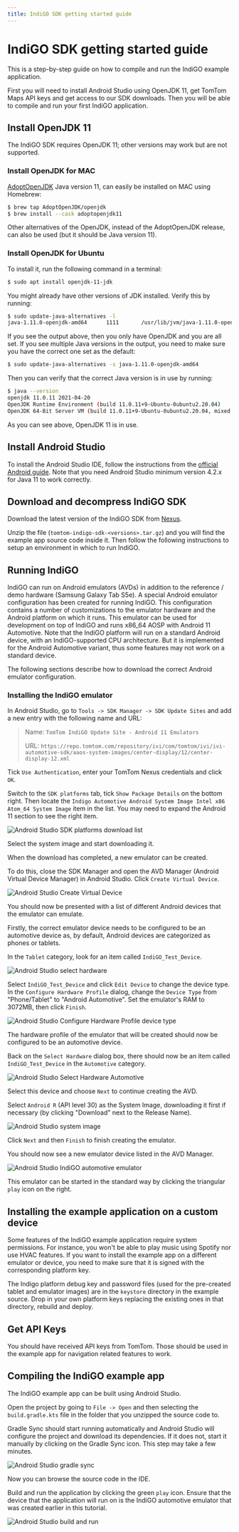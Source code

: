 ```yaml
---
title: IndiGO SDK getting started guide
---
```


# IndiGO SDK getting started guide

This is a step-by-step guide on how to compile and run the IndiGO example application.

First you will need to install Android Studio using OpenJDK 11, get
TomTom Maps API keys and get access to our SDK downloads. Then you will be able to
compile and run your first IndiGO application.

## Install OpenJDK 11

The IndiGO SDK requires OpenJDK 11; other versions may work but are not supported. 

### Install OpenJDK for MAC

[AdoptOpenJDK](https://adoptopenjdk.net/) Java version 11, can easily be installed on MAC 
using Homebrew:

```bash
$ brew tap AdoptOpenJDK/openjdk
$ brew install --cask adoptopenjdk11
```

Other alternatives of the OpenJDK, instead of the AdoptOpenJDK release, can also be used 
(but it should be Java version 11).

### Install OpenJDK for Ubuntu

To install it, run the following command in a terminal:

```bash
$ sudo apt install openjdk-11-jdk
```

You might already have other versions of JDK installed. Verify this by running:

```bash
$ sudo update-java-alternatives -l
java-1.11.0-openjdk-amd64      1111       /usr/lib/jvm/java-1.11.0-openjdk-amd64
```

If you see the output above, then you only have OpenJDK and you are all set. If you see multiple
Java versions in the output, you need to make sure you have the correct one set as the default:

```bash
$ sudo update-java-alternatives -s java-1.11.0-openjdk-amd64
```

Then you can verify that the correct Java version is in use by running:

```bash
$ java --version
openjdk 11.0.11 2021-04-20
OpenJDK Runtime Environment (build 11.0.11+9-Ubuntu-0ubuntu2.20.04)
OpenJDK 64-Bit Server VM (build 11.0.11+9-Ubuntu-0ubuntu2.20.04, mixed mode, sharing)
```

As you can see above, OpenJDK 11 is in use.

## Install Android Studio

To install the Android Studio IDE, follow the instructions from the 
[official Android guide](https://developer.android.com/studio/install). 
Note that you need Android Studio minimum version 4.2.x for Java 11 to work correctly.

## Download and decompress IndiGO SDK

Download the latest version of the IndiGO SDK from 
[Nexus](https://repo.tomtom.com/#browse/browse:ivi:com%2Ftomtom%2Findigo%2Ftomtom-indigo-sdk).

Unzip the file (`tomtom-indigo-sdk-<versions>.tar.gz`) and you will find the example 
app source code inside it. Then follow the following instructions to setup an
environment in which to run IndiGO.

## Running IndiGO

IndiGO can run on Android emulators (AVDs) in addition to the reference / demo
hardware (Samsung Galaxy Tab S5e). A special Android emulator configuration has
been created for running IndiGO. This configuration contains a number of
customizations to the emulator hardware and the Android platform on which it
runs. This emulator can be used for development on top of IndiGO and runs
x86_64 AOSP with Android 11 Automotive. Note that the IndiGO platform will run 
on a standard Android device, with an IndiGO-supported CPU architecture. But it 
is implemented for the Android Automotive variant, thus some features may not work 
on a standard device.

The following sections describe how to download the correct Android emulator
configuration.

### Installing the IndiGO emulator

In Android Studio, go to `Tools -> SDK Manager -> SDK Update Sites` and add a
new entry with the following name and URL:

> Name: `TomTom IndiGO Update Site - Android 11 Emulators`
>
> URL: `https://repo.tomtom.com/repository/ivi/com/tomtom/ivi/ivi-automotive-sdk/aaos-system-images/center-display/12/center-display-12.xml`

Tick `Use Authentication`, enter your TomTom Nexus credentials and click `OK`.

Switch to the `SDK platforms` tab, tick `Show Package Details` on the bottom
right. Then locate the
`Indigo Automotive Android System Image Intel x86 Atom_64 System Image` item in
the list. You may need to expand the Android 11 section to see the right item.

![Android Studio SDK platforms download list](images/android_studio_sdk_platforms_download_list.png "Android Studio SDK platforms download list")

Select the system image and start downloading it.

When the download has completed, a new emulator can be created.

To do this, close the SDK Manager and open the AVD Manager (Android Virtual Device Manager) in 
Android Studio. Click `Create Virtual Device`. 

![Android Studio Create Virtual Device](images/android_studio_your_virtual_devices.png "Android Studio Create Virtual Device")

You should now be presented with a list of different Android devices that the emulator can emulate. 

Firstly, the correct emulator device needs to be configured to be an automotive device as, by default, Android devices are 
categorized as phones or tablets.

In the `Tablet` category, look for an item called `IndiGO_Test_Device`.

![Android Studio select hardware](images/android_studio_select_hardware_tablet.png "Android Studio select hardware")

Select `IndiGO_Test_Device` and click `Edit Device` to change the device type. In the `Configure Hardware Profile` dialog, 
change the `Device Type` from "Phone/Tablet" to "Android Automotive". Set the emulator's RAM to 3072MB, then click `Finish`. 

![Android Studio Configure Hardware Profile device type](images/android_studio_configure_hardware_profile_select_device_type.png 
"Android Studio Configure Hardware Profile device type")

The hardware profile of the emulator that will be created should now be configured to be an automotive device.

Back on the `Select Hardware` dialog box, there should now be an item called `IndiGO_Test_Device` in the `Automotive` category.

![Android Studio Select Hardware Automotive](images/android_studio_select_hardware_automotive.png "Android Studio Select Hardware Automotive")

Select this device and choose `Next` to continue creating the AVD.

Select `Android R` (API level 30) as the System Image, downloading it first if necessary (by clicking "Download" next to 
the Release Name). 

![Android Studio system image](images/android_studio_android_r.png "Android Studio system image Android R")

Click `Next` and then `Finish` to finish creating the emulator.

You should now see a new emulator device listed in the AVD Manager. 

![Android Studio IndiGO automotive emulator](images/android_studio_indigo_automotive_emulator.png "Android Studio IndiGO automotive emulator")

This emulator can be started in the standard way by clicking the triangular `play` icon on the right.

## Installing the example application on a custom device

Some features of the IndiGO example application require system permissions. For instance, you won't be 
able to play music using Spotify nor use HVAC features. If you want to install the example app on a different 
emulator or device, you need to make sure that it is signed with the corresponding platform key.

The Indigo platform debug key and password files (used for the pre-created tablet and emulator images) 
are in the `keystore` directory in the example source. Drop in your own platform keys replacing the existing 
ones in that directory, rebuild and deploy.

## Get API Keys

You should have received API keys from TomTom. Those should be used in the
example app for navigation related features to work.

[TODO(IVI-3759)]: # (How to use the API keys inside the example app?)

## Compiling the IndiGO example app

The IndiGO example app can be built using Android Studio. 

Open the project by going to `File -> Open` and then selecting the `build.gradle.kts` file in the folder that
you unzipped the source code to.

Gradle Sync should start running automatically and Android Studio will configure the project and download its dependencies. 
If it does not, start it manually by clicking on the Gradle Sync icon. This step may take a few minutes.

![Android Studio gradle sync](images/android_studio_gradle_sync.png "Android Studio gradle sync")

Now you can browse the source code in the IDE.

Build and run the application by clicking the green `play` icon. Ensure that the device that the application will run on
is the IndiGO automotive emulator that was created earlier in this tutorial.

![Android Studio build and run](images/android_studio_build.png "Android Studio build and run")
